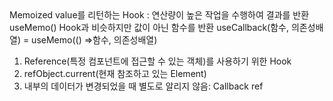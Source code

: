 <useMemo>
Memoized value를 리턴하는 Hook : 연산량이 높은 작업을 수행하여 결과를 반환

<useCallback>
useMemo() Hook과 비슷하지만 값이 아닌 함수를 반환
useCallback(함수, 의존성배열) = useMemo(() =>함수, 의존성배열)

<useRef>

1. Reference(특정 컴포넌트에 접근할 수 있는 객체)를 사용하기 위한 Hook
2. refObject.current(현재 참조하고 있는 Element)
3. 내부의 데이터가 변경되었을 때 별도로 알리지 않음: Callback ref
